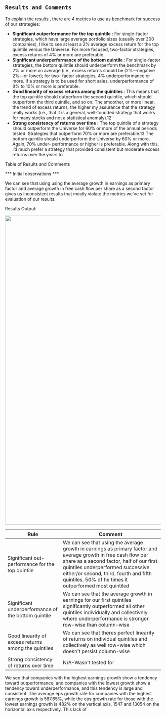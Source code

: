## `Results and Comments`

To explain the results , there are 4 metrics to use as benchmark for success of our strategies:

* **Significant outperformance for the top quintile** : For single-factor strategies, which have large average portfolio sizes (usually over 300 companies), I like to see at least a 2% average excess return for the top quintile versus the Universe. For more focused, two-factor strategies, excess returns of 4% or more are preferable.
* **Significant underperformance of the bottom quintile** : For single-factor strategies, the bottom quintile should underperform the benchmark by 2% or more on average (i.e., excess returns should be (2%—negative 2%—or lower); for two- factor strategies, 4% underperformance or more. If a strategy is to be used for short sales, underperformance of 8% to 10% or more is preferable.
* **Good linearity of excess returns among the quintiles** : This means that the top quintile should outperform the second quintile, which should outperform the third quintile, and so on. The smoother, or more linear, the trend of excess returns, the higher my assurance that the strategy really works (i.e., that it is a general, well-founded strategy that works for many stocks and not a statistical anomaly).12
* **Strong consistency of returns over time** : The top quintile of a strategy should outperform the Universe for 60% or more of the annual periods tested. Strategies that outperform 70% or more are preferable.13 The bottom quintile should underperform the Universe by 60% or more. Again, 70% under- performance or higher is preferable. Along with this, I’d much prefer a strategy that provided consistent but moderate excess returns over the years to

Table of Results and Comments

*** Initial observations ***

We can see that using using the average growth in earnings as primary factor and average growth in free cash flow per share as a second factor gives us inconsistent results that mostly violate the metrics we've set for evaluation of our results.

Results Output: 

<div align="center">
    <img src="Screen Shot 2022-10-09 at 12.02.16 PM.png" width="1000px"</img> 
</div>

| Rule                                                 | Comment                                                                                                                                                                                                           |
|------------------------------------------------------|-------------------------------------------------------------------------------------------------------------------------------------------------------------------------------------------------------------------|
| Significant out-performance for the top quintile      | We can see that using the average growth in earnings as primary factor and average growth in free cash flow per share as a second factor, half of our first quintiles underperformed successive either/or second, third, fourth and fifth quintiles. 50% of he times it outperformed most quintiled  |
| Significant underperformance of the bottom quintile  | We can see that the average growth in earnings for our first quintiles significantly outperformed all other quintiles  individually and collectively where underperformance is stronger row-wise than column-wise |
| Good linearity of excess returns among the quintiles | We can see that theres perfect linearity of returns on individual quintiles  and collectively as well row-wise which doesn't persist column-wise                                                                  |
| Strong consistency of returns over time              | N/A-Wasn't tested for                                                                                                                                                                                             |

We see that companies with the highest earnings growth show a tendency toward outperformance, and companies with the lowest growth show a tendency toward underperformance, and this tendency is large and consistent. The average eps growth rate for companies with the highest earnings growth is 587.65%, while the  eps growth rate for those with the lowest earnings growth is 482% on the vertical axis, 1547 and 13054 on the horizontal axis respectively. This lack of